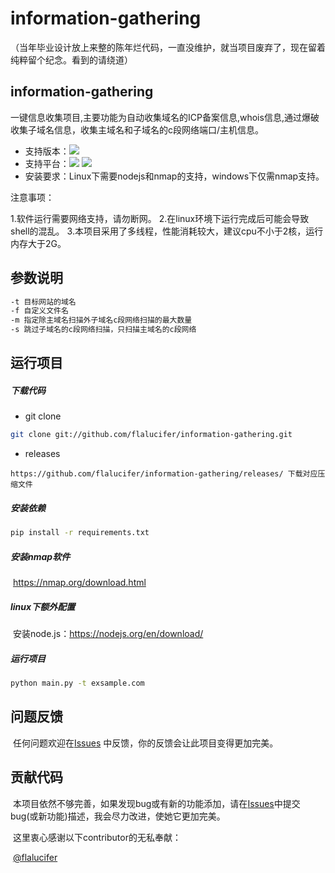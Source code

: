 # information-gathering
（当年毕业设计放上来整的陈年烂代码，一直没维护，就当项目废弃了，现在留着纯粹留个纪念。看到的请绕道）
## information-gathering

​		一键信息收集项目,主要功能为自动收集域名的ICP备案信息,whois信息,通过爆破收集子域名信息，收集主域名和子域名的c段网络端口/主机信息。

- 支持版本：![](https://img.shields.io/badge/python-3.x-blue)
- 支持平台：![](https://img.shields.io/badge/platform-windows-green) ![](https://img.shields.io/badge/platform-linux-brightgreen) 
- 安装要求：Linux下需要nodejs和nmap的支持，windows下仅需nmap支持。

注意事项：

1.软件运行需要网络支持，请勿断网。
2.在linux环境下运行完成后可能会导致shell的混乱。
3.本项目采用了多线程，性能消耗较大，建议cpu不小于2核，运行内存大于2G。

## 参数说明

```sh
-t 目标网站的域名
-f 自定义文件名
-m 指定除主域名扫描外子域名c段网络扫描的最大数量
-s 跳过子域名的c段网络扫描，只扫描主域名的c段网络
```


## 运行项目

##### 下载代码

- git clone

```sh
git clone git://github.com/flalucifer/information-gathering.git
```

- releases

```
https://github.com/flalucifer/information-gathering/releases/ 下载对应压缩文件
```

##### 安装依赖

```sh
pip install -r requirements.txt
```

##### 安装nmap软件

​		https://nmap.org/download.html

##### linux下额外配置

​		安装node.js：https://nodejs.org/en/download/

##### 运行项目

```sh
python main.py -t exsample.com
```

## 问题反馈

​		任何问题欢迎在[Issues](https://github.com/flalucifer/information-gathering/issues) 中反馈，你的反馈会让此项目变得更加完美。

## 贡献代码

​		本项目依然不够完善，如果发现bug或有新的功能添加，请在[Issues](https://github.com/flalucifer/information-gathering/issues)中提交bug(或新功能)描述，我会尽力改进，使她它更加完美。

​		这里衷心感谢以下contributor的无私奉献：

​		[@flalucifer](https://github.com/flalucifer/) 



